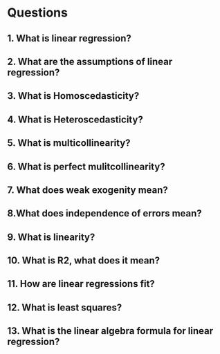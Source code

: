 # Questions

## 1. What is linear regression?

## 2. What are the assumptions of linear regression?

## 3. What is Homoscedasticity?

## 4. What is Heteroscedasticity?

## 5. What is multicollinearity?

## 6. What is perfect mulitcollinearity? 

## 7. What does weak exogenity mean?

## 8.What does independence of errors mean?

## 9. What is linearity?

## 10. What is R2, what does it mean?

## 11. How are linear regressions fit?

## 12. What is least squares?

## 13. What is the linear algebra formula for linear regression?



